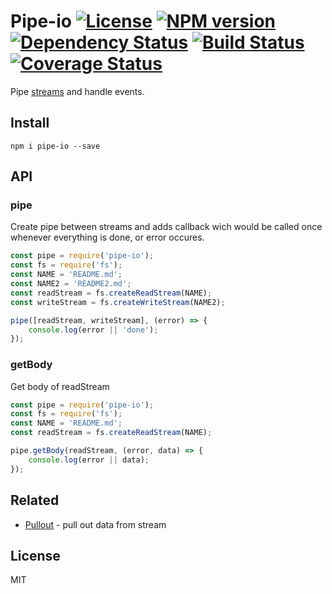 Pipe-io [![License][LicenseIMGURL]][LicenseURL] [![NPM version][NPMIMGURL]][NPMURL] [![Dependency Status][DependencyStatusIMGURL]][DependencyStatusURL] [![Build Status][BuildStatusIMGURL]][BuildStatusURL] [![Coverage Status][CoverageIMGURL]][CoverageURL]
=========
Pipe [streams](https://github.com/substack/stream-handbook) and handle events.

## Install

```
npm i pipe-io --save
```

## API

### pipe
Create pipe between streams and adds callback wich would 
be called once whenever everything is done, or error occures.

```js
const pipe = require('pipe-io');
const fs = require('fs');
const NAME = 'README.md';
const NAME2 = 'README2.md';
const readStream = fs.createReadStream(NAME);
const writeStream = fs.createWriteStream(NAME2);

pipe([readStream, writeStream], (error) => {
    console.log(error || 'done');
});
```

### getBody
Get body of readStream

```js
const pipe = require('pipe-io');
const fs = require('fs');
const NAME = 'README.md';
const readStream = fs.createReadStream(NAME);

pipe.getBody(readStream, (error, data) => {
    console.log(error || data);
});
```
## Related

- [Pullout](https://github.com/coderaiser/pullout "Pullout") - pull out data from stream

## License
MIT

[NPMIMGURL]:                https://img.shields.io/npm/v/pipe-io.svg?style=flat
[BuildStatusIMGURL]:        https://img.shields.io/travis/coderaiser/pipe-io/master.svg?style=flat
[DependencyStatusIMGURL]:   https://img.shields.io/gemnasium/coderaiser/pipe-io.svg?style=flat
[LicenseIMGURL]:            https://img.shields.io/badge/license-MIT-317BF9.svg?style=flat
[CoverageIMGURL]:           https://coveralls.io/repos/coderaiser/pipe-io/badge.svg?branch=master&service=github
[NPMURL]:                   https://npmjs.org/package/pipe-io "npm"
[BuildStatusURL]:           https://travis-ci.org/coderaiser/pipe-io  "Build Status"
[DependencyStatusURL]:      https://gemnasium.com/coderaiser/pipe-io "Dependency Status"
[LicenseURL]:               https://tldrlegal.com/license/mit-license "MIT License"
[CoverageURL]:              https://coveralls.io/github/coderaiser/pipe-io?branch=master

